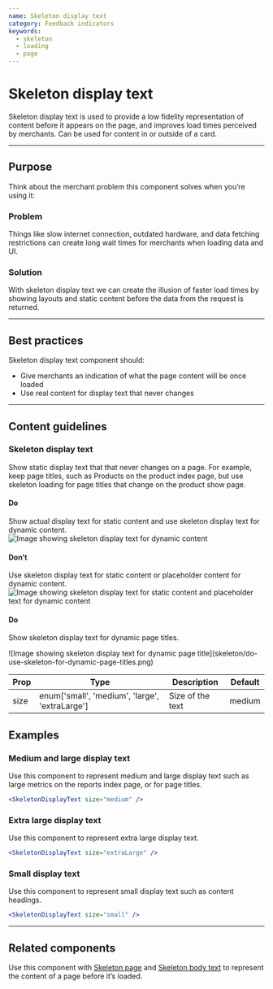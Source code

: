 ```yaml
---
name: Skeleton display text
category: Feedback indicators
keywords:
  - skeleton
  - loading
  - page
---
```


# Skeleton display text

Skeleton display text is used to provide a low fidelity representation of content before it appears on the page, and improves load times perceived by merchants. Can be used for content in or outside of a card.

---

## Purpose

Think about the merchant problem this component solves when you’re using it:

### Problem

Things like slow internet connection, outdated hardware, and data fetching restrictions can create long wait times for merchants when loading data and UI.

### Solution

With skeleton display text we can create the illusion of faster load times by showing layouts and static content before the data from the request is returned.

---

## Best practices

Skeleton display text component should:

* Give merchants an indication of what the page content will be once loaded
* Use real content for display text that never changes

---

## Content guidelines

### Skeleton display text

Show static display text that that never changes on a page. For example, keep page titles, such as Products on the product index page, but use skeleton loading for page titles that change on the product show page.

<!-- usageblock -->

#### Do
Show actual display text for static content and use skeleton display text for dynamic content.
![Image showing skeleton display text for dynamic content](skeleton/do-show-display-text-for-static-content.png)

#### Don’t
Use skeleton display text for static content or placeholder content for dynamic content.
![Image showing skeleton display text for static content and placeholder text for dynamic content](skeleton/dont-use-skeleton-for-static-or-placeholder-content-for-dynamic.png)

<!-- end -->

<!-- usageblock -->

#### Do
Show skeleton display text for dynamic page titles.
<div class="TypographyUsageBlockImg">![Image showing skeleton display text for dynamic page title](skeleton/do-use-skeleton-for-dynamic-page-titles.png)</div>

<!-- end -->

| Prop | Type | Description | Default |
| ---- | ---- | ----------- | ------- |
| size | enum['small', 'medium', 'large', 'extraLarge'] | Size of the text | medium

## Examples

### Medium and large display text

Use this component to represent medium and large display text such as large metrics on the reports index page, or for page titles.

```jsx
<SkeletonDisplayText size="medium" />
```

### Extra large display text

Use this component to represent extra large display text.

```jsx
<SkeletonDisplayText size="extraLarge" />
```

### Small display text

Use this component to represent small display text such as content headings.

```jsx
<SkeletonDisplayText size="small" />
```

---

## Related components

Use this component with [Skeleton page](/components/feedback-indicators/skeleton-page) and [Skeleton body text](/components/feedback-indicators/skeleton-body-text) to represent the content of a page before it’s loaded.
